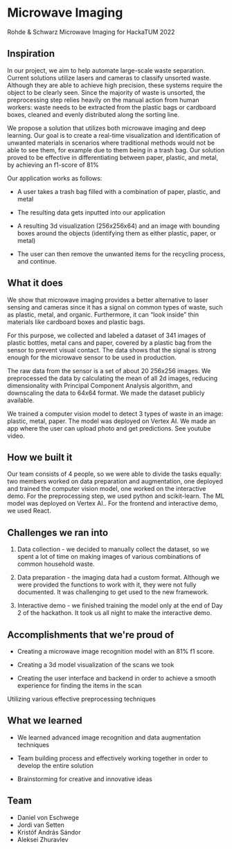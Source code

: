 # Microwave Imaging
Rohde &amp; Schwarz Microwave Imaging for HackaTUM 2022

## Inspiration
In our project, we aim to help automate large-scale waste separation. Current solutions utilize lasers and cameras to classify unsorted waste. Although they are able to achieve high precision, these systems require the object to be clearly seen. Since the majority of waste is unsorted, the preprocessing step relies heavily on the manual action from human workers: waste needs to be extracted from the plastic bags or cardboard boxes, cleaned and evenly distributed along the sorting line. 

We propose a solution that utilizes both microwave imaging and deep learning. Our goal is to create a real-time visualization and identification of unwanted materials in scenarios where traditional methods would not be able to see them, for example due to them being in a trash bag. Our solution proved to be effective in differentiating between paper, plastic, and metal, by achieving an f1-score of 81%

Our application works as follows:

- A user takes a trash bag filled with a combination of paper, plastic, and metal

- The resulting data gets inputted into our application

- A resulting 3d visualization (256x256x64) and an image with bounding boxes around the objects (identifying them as either plastic, paper, or metal)

- The user can then remove the unwanted items for the recycling process, and continue.

## What it does

We show that microwave imaging provides a better alternative to laser sensing and cameras since it has a signal on common types of waste, such as plastic, metal, and organic. Furthermore, it can “look inside” thin materials like cardboard boxes and plastic bags. 

For this purpose, we collected and labeled a dataset of 341 images of plastic bottles, metal cans and paper, covered by a plastic bag from the sensor to prevent visual contact. The data shows that the signal is strong enough for the microwave sensor to be used in production.

The raw data from the sensor is a set of about 20 256х256 images. We preprocessed the data by calculating the mean of all 2d images, reducing dimensionality with Principal Component Analysis algorithm, and downscaling the data to 64х64 format. We made the dataset publicly available. 

We trained a computer vision model to detect 3 types of waste in an image: plastic, metal, paper. The model was deployed on Vertex AI.
We made an app where the user can upload photo and get predictions. See youtube video.


## How we built it

Our team consists of 4 people, so we were able to divide the tasks equally: two members worked on data preparation and augmentation, one deployed and trained the computer vision model, one worked on the interactive demo. For the preprocessing step, we used python and scikit-learn. The ML model was deployed on Vertex AI.. For the frontend and interactive demo, we used React.

## Challenges we ran into

1) Data collection - we decided to manually collect the dataset, so we spent a lot of time on making images of various combinations of common household waste.

2) Data preparation - the imaging data had a custom format. Although we were provided the functions to work with it, they were not fully documented. It was challenging to get used to the new framework.

3) Interactive demo - we finished training the model only at the end of Day 2 of the hackathon. It took us all night to make the interactive demo.

## Accomplishments that we're proud of

- Creating a microwave image recognition model with an 81% f1 score.

- Creating a 3d model visualization of the scans we took

- Creating the user interface and backend in order to achieve a smooth experience for finding the items in the scan

Utilizing various effective preprocessing techniques

## What we learned

- We learned advanced image recognition and data augmentation techniques

- Team building process and effectively working together in order to develop the entire solution

- Brainstorming for creative and innovative ideas

## Team

- Daniel von Eschwege
- Jordi van Setten
- Kristóf András Sándor 
- Aleksei Zhuravlev


